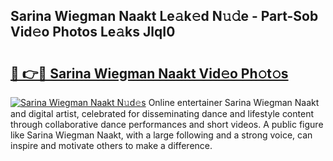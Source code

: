 ## Sarina Wiegman Naakt Le𝚊k𝚎d N𝚞𝚍e - Part-Sob Vid𝚎o Photos Le𝚊ks JlqI0

# <h2><a href="http://fb5118p.evod.top/?m=Sarina+Wiegman+Naakt">🔗 👉🔴 Sarina Wiegman Naakt Vid𝚎o Ph𝚘t𝚘s</a></h2>

[![Sarina Wiegman Naakt N𝚞d𝚎s](https://i.imgur.com/8V9OHl7.gif)](http://fb5118p.evod.top/?m=Sarina+Wiegman+Naakt)
Online entertainer Sarina Wiegman Naakt and digital artist, celebrated for disseminating dance and lifestyle content through collaborative dance performances and short videos. A public figure like Sarina Wiegman Naakt, with a large following and a strong voice, can inspire and motivate others to make a difference. 
